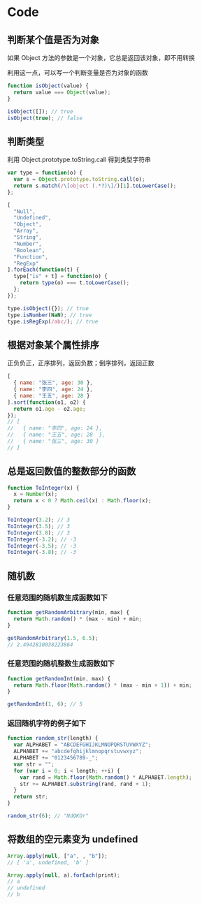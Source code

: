 # Code

## 判断某个值是否为对象

如果 Object 方法的参数是一个对象，它总是返回该对象，即不用转换

利用这一点，可以写一个判断变量是否为对象的函数

```javascript
function isObject(value) {
  return value === Object(value);
}

isObject([]); // true
isObject(true); // false
```

## 判断类型

利用 Object.prototype.toString.call 得到类型字符串

```javascript
var type = function(o) {
  var s = Object.prototype.toString.call(o);
  return s.match(/\[object (.*?)\]/)[1].toLowerCase();
};

[
  "Null",
  "Undefined",
  "Object",
  "Array",
  "String",
  "Number",
  "Boolean",
  "Function",
  "RegExp"
].forEach(function(t) {
  type["is" + t] = function(o) {
    return type(o) === t.toLowerCase();
  };
});

type.isObject({}); // true
type.isNumber(NaN); // true
type.isRegExp(/abc/); // true
```

## 根据对象某个属性排序

正负负正，正序排列，返回负数；倒序排列，返回正数

```javascript
[
  { name: "张三", age: 30 },
  { name: "李四", age: 24 },
  { name: "王五", age: 28 }
].sort(function(o1, o2) {
  return o1.age - o2.age;
});
// [
//   { name: "李四", age: 24 },
//   { name: "王五", age: 28  },
//   { name: "张三", age: 30 }
// ]
```

## 总是返回数值的整数部分的函数

```javascript
function ToInteger(x) {
  x = Number(x);
  return x < 0 ? Math.ceil(x) : Math.floor(x);
}

ToInteger(3.2); // 3
ToInteger(3.5); // 3
ToInteger(3.8); // 3
ToInteger(-3.2); // -3
ToInteger(-3.5); // -3
ToInteger(-3.8); // -3
```

## 随机数

### 任意范围的随机数生成函数如下

```javascript
function getRandomArbitrary(min, max) {
  return Math.random() * (max - min) + min;
}

getRandomArbitrary(1.5, 6.5);
// 2.4942810038223864
```

### 任意范围的随机整数生成函数如下

```javascript
function getRandomInt(min, max) {
  return Math.floor(Math.random() * (max - min + 1)) + min;
}

getRandomInt(1, 6); // 5
```

### 返回随机字符的例子如下

```javascript
function random_str(length) {
  var ALPHABET = "ABCDEFGHIJKLMNOPQRSTUVWXYZ";
  ALPHABET += "abcdefghijklmnopqrstuvwxyz";
  ALPHABET += "0123456789-_";
  var str = "";
  for (var i = 0; i < length; ++i) {
    var rand = Math.floor(Math.random() * ALPHABET.length);
    str += ALPHABET.substring(rand, rand + 1);
  }
  return str;
}

random_str(6); // "NdQKOr"
```

## 将数组的空元素变为 undefined

```javascript
Array.apply(null, ["a", , "b"]);
// [ 'a', undefined, 'b' ]

Array.apply(null, a).forEach(print);
// a
// undefined
// b
```
